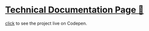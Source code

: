 # [Technical Documentation Page 📜](https://thewebmasterp.com/projects/fcc-projects.html#TechnicalDocumentationPage)

[click](https://codepen.io/thewebmasterp/pen/mdPELeo) to see the project live on Codepen.
